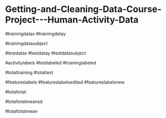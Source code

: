 # Getting-and-Cleaning-Data-Course-Project---Human-Activity-Data

#trainingdatax
#trainingdatay

#trainingdatasubject

#testdatax
#testdatay
#testdatasubject

#activitylabels
#testlabeled
#traininglabeled

#totaltraining
#totaltest

#featureslabels
#featureslabelsedited
#featureslabelsnew

#totaltotal

#totaltotalmeansd

#totaltotalmean


